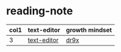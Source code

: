 # reading-note


|col1|text-editor|growth mindset|
|----|----|----|
|3|[text-editor](text-editor)|[dr9x](https://anasalsmadi11.github.io/reading-note/dr9x)|

